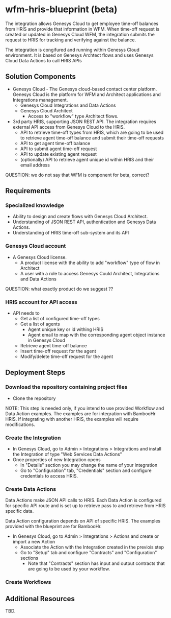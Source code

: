 # wfm-hris-blueprint (beta)

The integration allows Genesys Cloud to get employee time-off balances from HRIS and provide that information in WFM. When time-off request is created or updated in Genesys Cloud WFM, the integration submits the request to HRIS for tracking and verifying against the balance.

The integration is congifured and running within Genesys Cloud environment. It is based on Genesys Archtect flows and uses Genesys Cloud Data Actions to call HRIS APIs

## Solution Components

- Genesys Cloud - The Genesys cloud-based contact center platform. Genesys Cloud is the platform for WFM and Architect applications and Integrations management.
  - Genesys Cloud Integrations and Data Actions
  - Genesys Cloud Architect
    - Access to "workflow" type Architect flows.
- 3rd party HRIS, supporting JSON REST API. The integration requires external API access from Genesys Cloud to the HRIS. 
  - API to retrieve time-off types from HRIS, which are going to be used to retrieve agent time-off balance and submit their time-off requests
  - API to get agent time-off balance
  - API to submit agent time-off request
  - API to update existing agent request
  - (optionally) API to retrieve agent unique id within HRIS and their email address

QUESTION: we do not say that WFM is component for beta, correct?

## Requirements

### Specialized knowledge

- Ability to design and create flows with Genesys Cloud Architect.
- Understanding of JSON REST API, authentication and Genesys Data Actions.
- Understanding of HRIS time-off sub-system and its API

### Genesys Cloud account

- A Genesys Cloud license.
  - A product license with the ability to add "workflow" type of flow in Architect
  - A user with a role to access Genesys Could Architect, Integrations and Data Actions

QUESTION: what exactly product do we suggest ??

### HRIS account for API access

- API needs to
  - Get a list of configured time-off types
  - Get a list of agents
    - Agent unique key or id withing HRIS
    - Agent email to map with the corresponding agent object instance in Genesys Cloud
  - Retrieve agent time-off balance
  - Insert time-off request for the agent
  - Modify/delete time-off request for the agent

## Deployment Steps

### Download the repository containing project files

- Clone the repository

NOTE: This step is needed only, if you intend to use provided Workflow and Data Action examples. The examples are for integration with BambooHr HRIS. If integrating with another HRIS, the examples will require modifications.

### Create the Integration

- In Genesys Cloud, go to Admin > Integrations > Integrations and install the  Integration of type "Web Services Data Actions"
- Once properties of new Integration opens
  - In "Details" section you may change the name of your integration
  - Go to "Configuration" tab, "Credentials" section and configure credentials to access HRIS.

### Create Data Actions

Data Actions make JSON API calls to HRIS. Each Data Action is configured for specific API route and is set up to retrieve pass to and retrieve from HRIS specific data.  

Data Action configuration depends on API of specific HRIS. The examples provided with the blueprint are for BambooHr.

- In Genesys Cloud, go to Admin > Integrations > Actions and create or import a new Action
  - Associate the Action with the Integration created in the previois step
  - Go to "Setup" tab and configure "Contracts" and "Configuration" sections
    - Note that "Contracts" section has input and output contracts that are going to be used by your workflow.  

### Create Workflows

## Additional Resources

TBD.